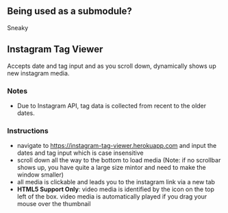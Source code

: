 ## Being used as a submodule?
Sneaky

## Instagram Tag Viewer
Accepts date and tag input and as you scroll down, dynamically shows up new instagram media.

### Notes
- Due to Instagram API, tag data is collected from recent to the older dates.

### Instructions
- navigate to https://instagram-tag-viewer.herokuapp.com and input the dates and tag input which is case insensitive
- scroll down all the way to the bottom to load media (Note: if no scrollbar shows up, you have quite a large size mintor and need to make the window smaller)
- all media is clickable and leads you to the instagram link via a new tab
- **HTML5 Support Only**: video media is identified by the icon on the top left of the box. video media is automatically played if you drag your mouse over the thumbnail
